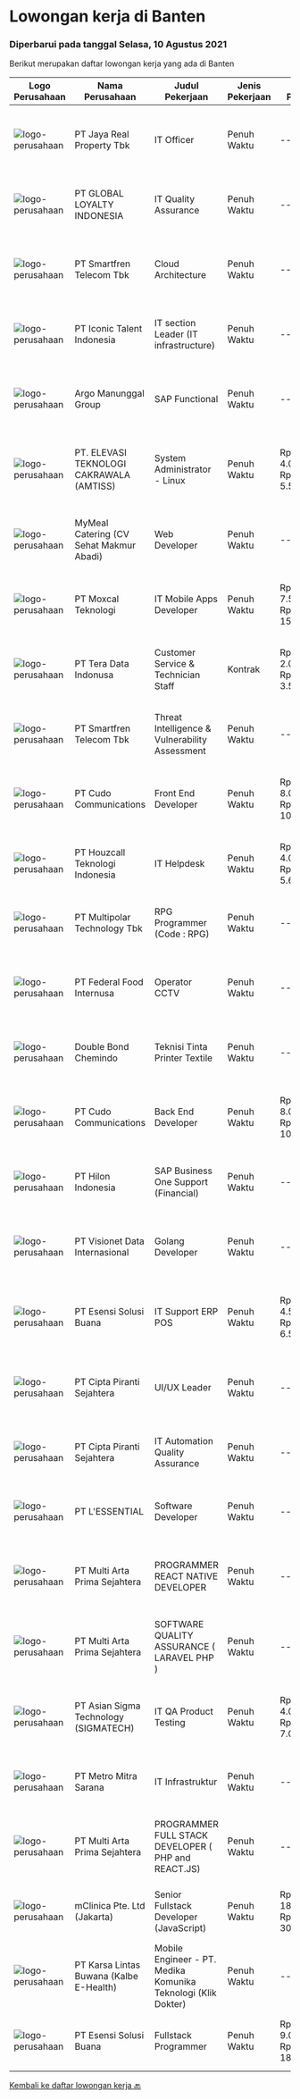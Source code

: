 
  # Lowongan kerja di Banten

  ### Diperbarui pada tanggal Selasa, 10 Agustus 2021

  Berikut merupakan daftar lowongan kerja yang ada di Banten

  |Logo Perusahaan | Nama Perusahaan | Judul Pekerjaan | Jenis Pekerjaan | Gaji Pekerjaan | Lokasi | Deskripsi | Tanggal diunggah | Pranala |
  | -------------- | --------------- | --------------- | --------- | --------- | -------------- | ------- | ----------- | ----------- |
  |![logo-perusahaan](https://image-service-cdn.seek.com.au/9cb55c3ba0eb31b23bc8a0f054a2b2ebd7381eb1/ee4dce1061f3f616224767ad58cb2fc751b8d2dc)|PT Jaya Real Property Tbk|IT Officer|Penuh Waktu|---|Banten|Responsibilities : Conduct analysis, design, planning, manufacture, and testing of application programs Perform maintenance of application programs...|Senin, 09 Agustus 2021|https://www.jobstreet.co.id/id/job/it-officer-3596378?token=0~de729574-5251-4443-824a-7daf3beb28b9&sectionRank=1&jobId=jobstreet-id-job-3596378|
|![logo-perusahaan](https://image-service-cdn.seek.com.au/95cd0784468c268fc4f9348448140f01ea2254ab/ee4dce1061f3f616224767ad58cb2fc751b8d2dc)|PT GLOBAL LOYALTY INDONESIA|IT Quality Assurance|Penuh Waktu|---|Tangerang|Responsibilities: Review and analyze system specifications Collaborate with team to develop effective strategies and test plans Developing and...|Senin, 09 Agustus 2021|https://www.jobstreet.co.id/id/job/it-quality-assurance-3597077?token=0~de729574-5251-4443-824a-7daf3beb28b9&sectionRank=2&jobId=jobstreet-id-job-3597077|
|![logo-perusahaan](https://image-service-cdn.seek.com.au/c3269725c02398816cf1a7ef712f023c3ef90c81/ee4dce1061f3f616224767ad58cb2fc751b8d2dc)|PT Smartfren Telecom Tbk|Cloud Architecture|Penuh Waktu|---|Tangerang|Job Description: Defining the technical architecture, solution designing, and infrastructure of Cloud technologies using cloud technologies...|Senin, 09 Agustus 2021|https://www.jobstreet.co.id/id/job/cloud-architecture-3584767?token=0~de729574-5251-4443-824a-7daf3beb28b9&sectionRank=3&jobId=jobstreet-id-job-3584767|
|![logo-perusahaan](https://image-service-cdn.seek.com.au/f5b5f929f9bdb5a01fc793ad27c3e2d43ee966b9/ee4dce1061f3f616224767ad58cb2fc751b8d2dc)|PT Iconic Talent Indonesia|IT section Leader (IT infrastructure)|Penuh Waktu|---|Banten|Candidate must possess at least a Bachelor's Degree, Computer Science/Information Technology or equivalent. Required skill(s): business level of...|Senin, 09 Agustus 2021|https://www.jobstreet.co.id/id/job/it-section-leader-it-infrastructure-3596845?token=0~de729574-5251-4443-824a-7daf3beb28b9&sectionRank=4&jobId=jobstreet-id-job-3596845|
|![logo-perusahaan](https://image-service-cdn.seek.com.au/23fe3ca606dee19636180fe73d78b73b68298d53/ee4dce1061f3f616224767ad58cb2fc751b8d2dc)|Argo Manunggal Group|SAP Functional|Penuh Waktu|---|Tangerang|Managing and monitoring end to end Internal System and SAP Project from various group/divisions - Support system. Ensure the integrity and...|Selasa, 10 Agustus 2021|https://www.jobstreet.co.id/id/job/sap-functional-3597223?token=0~de729574-5251-4443-824a-7daf3beb28b9&sectionRank=5&jobId=jobstreet-id-job-3597223|
|![logo-perusahaan](https://image-service-cdn.seek.com.au/d2f6f1e4f4a72c8cf2bd64811970475476b6ab77/ee4dce1061f3f616224767ad58cb2fc751b8d2dc)|PT. ELEVASI TEKNOLOGI CAKRAWALA (AMTISS)|System Administrator - Linux|Penuh Waktu|Rp. 4.000.000-Rp. 5.500.000|Banten|We are looking for a system administrator: Age not more than 35 years Minimum Diploma holders in IT Having good knowledge in Server environment Having...|Minggu, 08 Agustus 2021|https://www.jobstreet.co.id/id/job/system-administrator-linux-3589170?token=0~de729574-5251-4443-824a-7daf3beb28b9&sectionRank=6&jobId=jobstreet-id-job-3589170|
|![logo-perusahaan](https://image-service-cdn.seek.com.au/3522d33a94f34d57bb98d7b4366b158484cbceef/ee4dce1061f3f616224767ad58cb2fc751b8d2dc)|MyMeal Catering (CV Sehat Makmur Abadi)|Web Developer|Penuh Waktu|---|Banten|Anda mampu mengelolah website? Jadilah Web Developerdi MyMeal Catering hanya jika Anda: Senang memperhatikan detail, mampu memperbaiki dan mengelola...|Minggu, 08 Agustus 2021|https://www.jobstreet.co.id/id/job/web-developer-3589562?token=0~de729574-5251-4443-824a-7daf3beb28b9&sectionRank=7&jobId=jobstreet-id-job-3589562|
|![logo-perusahaan](https://image-service-cdn.seek.com.au/9776705d24cc737609adf76a5ef272170da4d8c5/ee4dce1061f3f616224767ad58cb2fc751b8d2dc)|PT Moxcal Teknologi|IT Mobile Apps Developer|Penuh Waktu|Rp. 7.500.000-Rp. 15.000.000|Tangerang|Job Description The primary focus will be to implement new user interfaces and features together with automated unit and integration tests You will be...|Senin, 09 Agustus 2021|https://www.jobstreet.co.id/id/job/it-mobile-apps-developer-3596032?token=0~de729574-5251-4443-824a-7daf3beb28b9&sectionRank=8&jobId=jobstreet-id-job-3596032|
|![logo-perusahaan](https://image-service-cdn.seek.com.au/a0bb372251f3200733a3d47ff2480ae6bf58bbc6/ee4dce1061f3f616224767ad58cb2fc751b8d2dc)|PT Tera Data Indonusa|Customer Service & Technician Staff|Kontrak|Rp. 2.000.000-Rp. 3.500.000|Palembang|Deskripsi Pekerjaan: Fast respon dalam menerima keluhan pelanggan. Menerima dan menjawab telepon masuk. Mampu bekerjasama dengan divisi lain termasuk...|Kamis, 05 Agustus 2021|https://www.jobstreet.co.id/id/job/customer-service-technician-staff-3594542?token=0~de729574-5251-4443-824a-7daf3beb28b9&sectionRank=9&jobId=jobstreet-id-job-3594542|
|![logo-perusahaan](https://image-service-cdn.seek.com.au/c3269725c02398816cf1a7ef712f023c3ef90c81/ee4dce1061f3f616224767ad58cb2fc751b8d2dc)|PT Smartfren Telecom Tbk|Threat Intelligence & Vulnerability Assessment|Penuh Waktu|---|Tangerang|Develop and manage threat intelligence platform and activities, including threat identification &amp; collection from various data sources, data...|Jumat, 06 Agustus 2021|https://www.jobstreet.co.id/id/job/threat-intelligence-vulnerability-assessment-3586955?token=0~de729574-5251-4443-824a-7daf3beb28b9&sectionRank=10&jobId=jobstreet-id-job-3586955|
|![logo-perusahaan](https://image-service-cdn.seek.com.au/c59539a986780080b9b185acaa9119150e9c8af1/ee4dce1061f3f616224767ad58cb2fc751b8d2dc)|PT Cudo Communications|Front End Developer|Penuh Waktu|Rp. 8.000.000-Rp. 10.000.000|Tangerang|Perusahaan IT Software Solution, mengajak anda untuk bergabung.PERSYARATAN:1 Senior Web FrontEnd (html, js, css, jquery):Rp 8,000,000 – 10,000,000...|Minggu, 08 Agustus 2021|https://www.jobstreet.co.id/id/job/front-end-developer-3589111?token=0~de729574-5251-4443-824a-7daf3beb28b9&sectionRank=11&jobId=jobstreet-id-job-3589111|
|![logo-perusahaan](https://image-service-cdn.seek.com.au/2897dd0c9d3d55e4e37303e94eddbb316aa7831b/ee4dce1061f3f616224767ad58cb2fc751b8d2dc)|PT Houzcall Teknologi Indonesia|IT Helpdesk|Penuh Waktu|Rp. 4.000.000-Rp. 5.600.000|Tangerang|Perusahaan Manufaktur dibidang Kemasan &amp; Filter, mencari kandidat berpotensi untuk posisi IT Helpdesk dengan kesempatan berkembang sebagai...|Jumat, 06 Agustus 2021|https://www.jobstreet.co.id/id/job/it-helpdesk-3595283?token=0~de729574-5251-4443-824a-7daf3beb28b9&sectionRank=12&jobId=jobstreet-id-job-3595283|
|![logo-perusahaan](https://image-service-cdn.seek.com.au/fac8ec91dcc0012b551a1f20f6d2707a1f7be282/ee4dce1061f3f616224767ad58cb2fc751b8d2dc)|PT Multipolar Technology Tbk|RPG Programmer (Code : RPG)|Penuh Waktu|---|Tangerang|Scope of works : Analyses and design software’s requirement and specification Develop, test and evaluate new/existing system To produce system...|Sabtu, 07 Agustus 2021|https://www.jobstreet.co.id/id/job/rpg-programmer-code-:-rpg-3583740?token=0~de729574-5251-4443-824a-7daf3beb28b9&sectionRank=13&jobId=jobstreet-id-job-3583740|
|![logo-perusahaan](https://image-service-cdn.seek.com.au/7fac304b14305d6709ce26a820c06a2143be6be4/ee4dce1061f3f616224767ad58cb2fc751b8d2dc)|PT Federal Food Internusa|Operator CCTV|Penuh Waktu|---|Cikupa|APAKAH ANDA SEORANG YANG KRITIS, KOMUNIKATIF DAN TEGAS?Jadilah OPERATOR CCTV di PT. FEDERAL FOOD INTERNUSA hanya jika anda: Menguasai penggunaan...|Jumat, 06 Agustus 2021|https://www.jobstreet.co.id/id/job/operator-cctv-3594822?token=0~de729574-5251-4443-824a-7daf3beb28b9&sectionRank=14&jobId=jobstreet-id-job-3594822|
|![logo-perusahaan](https://us.123rf.com/450wm/pavelstasevich/pavelstasevich1811/pavelstasevich181101027/112815900-stock-vector-no-image-available-icon-flat-vector.jpg?ver=6)|Double Bond Chemindo|Teknisi Tinta Printer Textile|Penuh Waktu|---|Tangerang|Job Description : Melakukan perbaikan dan perawatan mesin tinta Laporan kondisi mesin cat  Menyiapkan tinta dan plat Memasang plat pada mesin...|Jumat, 06 Agustus 2021|https://www.jobstreet.co.id/id/job/teknisi-tinta-printer-textile-3595423?token=0~de729574-5251-4443-824a-7daf3beb28b9&sectionRank=15&jobId=jobstreet-id-job-3595423|
|![logo-perusahaan](https://image-service-cdn.seek.com.au/c59539a986780080b9b185acaa9119150e9c8af1/ee4dce1061f3f616224767ad58cb2fc751b8d2dc)|PT Cudo Communications|Back End Developer|Penuh Waktu|Rp. 8.000.000-Rp. 10.000.000|Tangerang|Perusahaan IT Software Solution, mengajak anda untuk bergabung.PERSYARATAN:Senior BackEnd Golang:Rp 8,000,000 – 10,000,000 Minimal 1 tahun Go-Lang...|Minggu, 08 Agustus 2021|https://www.jobstreet.co.id/id/job/back-end-developer-3589247?token=0~de729574-5251-4443-824a-7daf3beb28b9&sectionRank=16&jobId=jobstreet-id-job-3589247|
|![logo-perusahaan](https://image-service-cdn.seek.com.au/ead88ef997a44c455d2a9211e5069257260f5e63/ee4dce1061f3f616224767ad58cb2fc751b8d2dc)|PT Hilon Indonesia|SAP Business One Support (Financial)|Penuh Waktu|---|Tangerang|Maximum 30 Years Old Must possess at least Bachelor degree in Accounting Have knowledge in Financial &amp; Accounting Process At least 2 years of...|Sabtu, 07 Agustus 2021|https://www.jobstreet.co.id/id/job/sap-business-one-support-financial-3595720?token=0~de729574-5251-4443-824a-7daf3beb28b9&sectionRank=17&jobId=jobstreet-id-job-3595720|
|![logo-perusahaan](https://image-service-cdn.seek.com.au/7f00c3c4cf081180aeede06da509ec826da9430b/ee4dce1061f3f616224767ad58cb2fc751b8d2dc)|PT Visionet Data Internasional|Golang Developer|Penuh Waktu|---|Tangerang|Job Desc: Provide service and support to resolve related application incidents according SLA commitment. Develop application as per user requirement...|Minggu, 08 Agustus 2021|https://www.jobstreet.co.id/id/job/golang-developer-3589646?token=0~de729574-5251-4443-824a-7daf3beb28b9&sectionRank=18&jobId=jobstreet-id-job-3589646|
|![logo-perusahaan](https://image-service-cdn.seek.com.au/19866fdb3ecde1a6d7b113fc0d24cc05b03f8447/ee4dce1061f3f616224767ad58cb2fc751b8d2dc)|PT Esensi Solusi Buana|IT Support ERP POS|Penuh Waktu|Rp. 4.500.000-Rp. 6.500.000|Tangerang|Ada 3 Posisi yang kami butuhkan :Implementator Melakukan proses migrasi data POS Melakukan proses migrasi data ERP Melakukan setup dan implementasi...|Kamis, 05 Agustus 2021|https://www.jobstreet.co.id/id/job/it-support-erp-pos-3594529?token=0~de729574-5251-4443-824a-7daf3beb28b9&sectionRank=19&jobId=jobstreet-id-job-3594529|
|![logo-perusahaan](https://image-service-cdn.seek.com.au/60741e7a3abc8db47bedbe47f56ef4bd736728c4/ee4dce1061f3f616224767ad58cb2fc751b8d2dc)|PT Cipta Piranti Sejahtera|UI/UX Leader|Penuh Waktu|---|Tangerang|We are software development company, our brand ACCURATE has won the Top Brand Award for the 5th consecutive year (2016-2021) in the accounting...|Sabtu, 07 Agustus 2021|https://www.jobstreet.co.id/id/job/ui-ux-leader-3595820?token=0~de729574-5251-4443-824a-7daf3beb28b9&sectionRank=20&jobId=jobstreet-id-job-3595820|
|![logo-perusahaan](https://image-service-cdn.seek.com.au/60741e7a3abc8db47bedbe47f56ef4bd736728c4/ee4dce1061f3f616224767ad58cb2fc751b8d2dc)|PT Cipta Piranti Sejahtera|IT Automation Quality Assurance|Penuh Waktu|---|Tangerang|Qualification Candidate must possess at least Diploma, Bachelor's Degree, Master's Degree/Post Graduate Degree in Computer Science/Information...|Minggu, 08 Agustus 2021|https://www.jobstreet.co.id/id/job/it-automation-quality-assurance-3595830?token=0~de729574-5251-4443-824a-7daf3beb28b9&sectionRank=21&jobId=jobstreet-id-job-3595830|
|![logo-perusahaan](https://image-service-cdn.seek.com.au/4fa4f6fa47aa1b8da47f98d10fee91a964164abf/ee4dce1061f3f616224767ad58cb2fc751b8d2dc)|PT L'ESSENTIAL|Software Developer|Penuh Waktu|---|Tangerang|Job Descriptions : Membuat aplikasi internal berbasis web sesuai kebutuhan Memelihara aplikasi internal yang sudah ada Develop &amp; Maintenance...|Sabtu, 07 Agustus 2021|https://www.jobstreet.co.id/id/job/software-developer-3595717?token=0~de729574-5251-4443-824a-7daf3beb28b9&sectionRank=22&jobId=jobstreet-id-job-3595717|
|![logo-perusahaan](https://image-service-cdn.seek.com.au/b44c3829bae9a530d5067d865bd6abd746c44067/ee4dce1061f3f616224767ad58cb2fc751b8d2dc)|PT Multi Arta Prima Sejahtera|PROGRAMMER REACT NATIVE DEVELOPER|Penuh Waktu|---|Tangerang|Qualifications : Graduated from Informatics Technology or computer science Minimum 3 year-experiences Fast response and target oriented Available Work...|Senin, 09 Agustus 2021|https://www.jobstreet.co.id/id/job/programmer-react-native-developer-3596005?token=0~de729574-5251-4443-824a-7daf3beb28b9&sectionRank=23&jobId=jobstreet-id-job-3596005|
|![logo-perusahaan](https://image-service-cdn.seek.com.au/b44c3829bae9a530d5067d865bd6abd746c44067/ee4dce1061f3f616224767ad58cb2fc751b8d2dc)|PT Multi Arta Prima Sejahtera|SOFTWARE QUALITY ASSURANCE ( LARAVEL PHP )|Penuh Waktu|---|Tangerang|SOFTWARE QUALITY ASSURANCE (LARAVEL PHP)Qualifications: Ability in PHP language and Laravel Framework Familiar with Unit test DevOps skill is a plus...|Sabtu, 07 Agustus 2021|https://www.jobstreet.co.id/id/job/software-quality-assurance-laravel-php-3583935?token=0~de729574-5251-4443-824a-7daf3beb28b9&sectionRank=24&jobId=jobstreet-id-job-3583935|
|![logo-perusahaan](https://image-service-cdn.seek.com.au/7f5820662b3590c2231782c29931979332943e74/ee4dce1061f3f616224767ad58cb2fc751b8d2dc)|PT Asian Sigma Technology (SIGMATECH)|IT QA Product Testing|Penuh Waktu|Rp. 4.000.000-Rp. 7.000.000|Tangerang|SigmaTech is looking for joining our team with The Job Desk, Qualifications &amp; Compensation Benefit as below :   Requirements: Minimum 1 year of QA...|Jumat, 06 Agustus 2021|https://www.jobstreet.co.id/id/job/it-qa-product-testing-3595074?token=0~de729574-5251-4443-824a-7daf3beb28b9&sectionRank=25&jobId=jobstreet-id-job-3595074|
|![logo-perusahaan](https://image-service-cdn.seek.com.au/88745bfb63f546171eb71ca15a5d744ad7b47818/ee4dce1061f3f616224767ad58cb2fc751b8d2dc)|PT Metro Mitra Sarana|IT Infrastruktur|Penuh Waktu|---|Tangerang|KUALIFIKASI : Pendidikan S1 Sistem Infomasi / Teknik Informatika Memiliki pengalaman kerja minimal 2 tahun sebagai IT Infrastruktur Memahami routing...|Kamis, 05 Agustus 2021|https://www.jobstreet.co.id/id/job/it-infrastruktur-3593817?token=0~de729574-5251-4443-824a-7daf3beb28b9&sectionRank=26&jobId=jobstreet-id-job-3593817|
|![logo-perusahaan](https://image-service-cdn.seek.com.au/b44c3829bae9a530d5067d865bd6abd746c44067/ee4dce1061f3f616224767ad58cb2fc751b8d2dc)|PT Multi Arta Prima Sejahtera|PROGRAMMER FULL STACK DEVELOPER ( PHP and REACT.JS)|Penuh Waktu|---|Tangerang|PROGRAMMER FULL STACK DEVELOPER ( PHP and REACT.JS) Qualifications : Graduated from Informatics Technology or computer science Minimum 3...|Senin, 09 Agustus 2021|https://www.jobstreet.co.id/id/job/programmer-full-stack-developer-php-and-react-js-3584752?token=0~de729574-5251-4443-824a-7daf3beb28b9&sectionRank=27&jobId=jobstreet-id-job-3584752|
|![logo-perusahaan](https://image-service-cdn.seek.com.au/7665bb5bd589f085f653b36d2f3cbccaf93e5953/ee4dce1061f3f616224767ad58cb2fc751b8d2dc)|mClinica Pte. Ltd (Jakarta)|Senior Fullstack Developer (JavaScript)|Penuh Waktu|Rp. 18.000.000-Rp. 30.000.000|Bali|mClinica is hiring for a Senior Fullstack Developer to serve our clients in Southeast Asia and support our growth regionally and globally. We are...|Senin, 09 Agustus 2021|https://www.jobstreet.co.id/id/job/senior-fullstack-developer-javascript-3596671?token=0~de729574-5251-4443-824a-7daf3beb28b9&sectionRank=28&jobId=jobstreet-id-job-3596671|
|![logo-perusahaan](https://image-service-cdn.seek.com.au/6daff1c2aaad99190b08764b6537db14cbd8ac0b/ee4dce1061f3f616224767ad58cb2fc751b8d2dc)|PT Karsa Lintas Buwana (Kalbe E-Health)|Mobile Engineer - PT. Medika Komunika Teknologi (Klik Dokter)|Penuh Waktu|---|Tangerang|Responsibilities : Support the entire application lifecycle Build application for mobile platform Collaborate with a team to define, design, and...|Sabtu, 07 Agustus 2021|https://www.jobstreet.co.id/id/job/mobile-engineer-pt-medika-komunika-teknologi-klik-dokter-3584316?token=0~de729574-5251-4443-824a-7daf3beb28b9&sectionRank=29&jobId=jobstreet-id-job-3584316|
|![logo-perusahaan](https://image-service-cdn.seek.com.au/19866fdb3ecde1a6d7b113fc0d24cc05b03f8447/ee4dce1061f3f616224767ad58cb2fc751b8d2dc)|PT Esensi Solusi Buana|Fullstack Programmer|Penuh Waktu|Rp. 9.000.000-Rp. 18.000.000|Tangerang|Job Requirements: We prefer passion instead of educational background, so feel free if you are passionate on programming world A hard worker with...|Sabtu, 07 Agustus 2021|https://www.jobstreet.co.id/id/job/fullstack-programmer-3584285?token=0~de729574-5251-4443-824a-7daf3beb28b9&sectionRank=30&jobId=jobstreet-id-job-3584285|


  [Kembali ke daftar lowongan kerja 🔙](../README.md#daftar-lowongan-kerja)
  